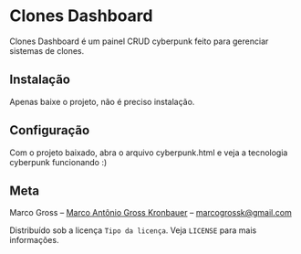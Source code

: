﻿# Clones Dashboard

Clones Dashboard é um painel CRUD cyberpunk feito para gerenciar sistemas de clones.

## Instalação
Apenas baixe o projeto, não é preciso instalação.

## Configuração
Com o projeto baixado, abra o arquivo cyberpunk.html e veja a tecnologia cyberpunk funcionando :)

## Meta
Marco Gross – [Marco Antônio Gross Kronbauer](https://www.facebook.com/marco.gross.35) – marcogrossk@gmail.com

Distribuído sob a licença `Tipo da licença`. Veja `LICENSE` para mais informações.